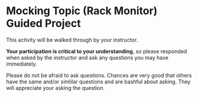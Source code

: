 # Mocking Topic (Rack Monitor) Guided Project

This activity will be walked through by your instructor.

**Your participation is critical to your understanding**, so please responded when asked by the instructor and ask any questions you may have immediately.

Please do not be afraid to ask questions.  Chances are very good that others have the same and/or simlilar questions and are bashful about asking.  They will appreciate your asking the question.
  